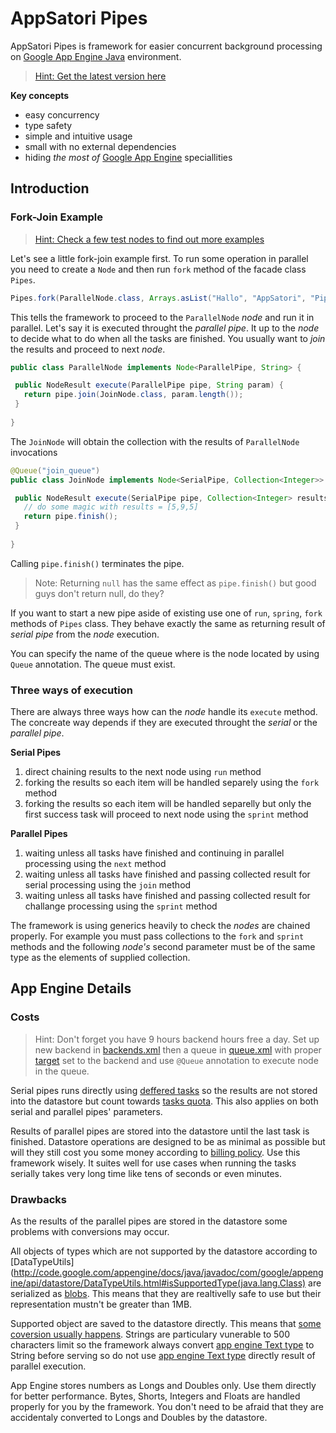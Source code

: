 # AppSatori Pipes

AppSatori Pipes is framework for easier concurrent background processing on 
[Google App Engine Java](http://code.google.com/appengine/docs/java/overview.html)
environment.

> [Hint: Get the latest version here](https://github.com/downloads/musketyr/appsatori-pipes/eu.appsatori.pipes-0.5.1.jar)


**Key concepts**

  * easy concurrency
  * type safety
  * simple and intuitive usage
  * small with no external dependencies
  * hiding *the most of* [Google App Engine](http://code.google.com/appengine/) speciallities

## Introduction
### Fork-Join Example
> [Hint: Check a few test nodes to find out more examples](https://github.com/musketyr/appsatori-pipes/tree/master/src/test/java/eu/appsatori/pipes/sample)

Let's see a little fork-join example first. To run some operation in parallel you need to create a `Node` 
and then run `fork` method of the facade class `Pipes`.

```java
Pipes.fork(ParallelNode.class, Arrays.asList("Hallo", "AppSatori", "Pipes"));
```

This tells the framework to proceed to the `ParallelNode` *node* and run it in parallel. Let's say
it is executed throught the *parallel pipe*. It up to the *node*
to decide what to do when all the tasks are finished. You usually want to *join* the results 
and proceed to next *node*.


```java
public class ParallelNode implements Node<ParallelPipe, String> {

 public NodeResult execute(ParallelPipe pipe, String param) {
   return pipe.join(JoinNode.class, param.length());
 }
	
}
```

The `JoinNode` will obtain the collection with the results of `ParallelNode` invocations

```java
@Queue("join_queue")
public class JoinNode implements Node<SerialPipe, Collection<Integer>> {

 public NodeResult execute(SerialPipe pipe, Collection<Integer> results) {
   // do some magic with results = [5,9,5]
   return pipe.finish();
 }
  
}
```

Calling `pipe.finish()` terminates the pipe.

> Note: Returning `null` has the same effect as `pipe.finish()` but good guys don't return null, do they?

If you want to start a new pipe aside of existing use one of `run`, `spring`, `fork` methods of `Pipes` class. They behave
exactly the same as returning result of *serial pipe* from the *node* execution.

You can specify the name of the queue where is the node located by using `Queue` annotation. The queue must exist.


### Three ways of execution
There are always three ways how can the *node* handle its `execute` method. The concreate way depends if they are executed
throught the *serial* or the *parallel pipe*.


**Serial Pipes**

1. direct chaining results to the next node using `run` method
2. forking the results so each item will be handled separely using the `fork` method
3. forking the results so each item will be handled separelly but only the first success task will proceed to next node using the `sprint` method
  

**Parallel Pipes**

1. waiting unless all tasks have finished and continuing in parallel processing using the `next` method
2. waiting unless all tasks have finished and passing collected result for serial processing using the `join` method
3. waiting unless all tasks have finished and passing collected result for challange processing using the `sprint` method


The framework is using generics heavily to check the *nodes* are chained properly. For example you must pass collections
to the `fork` and `sprint` methods and the following *node's* second parameter must be of the same type as the elements of
supplied collection.


## App Engine Details

### Costs

> Hint: Don't forget you have 9 hours backend hours free a day. Set up new backend in [backends.xml](http://code.google.com/appengine/docs/java/config/backends.html)
> then a queue in [queue.xml](http://code.google.com/appengine/docs/java/config/queue.html) 
> with proper [target](http://code.google.com/appengine/docs/java/config/queue.html#target)
> set to the backend and use `@Queue` annotation to execute node in the queue.

Serial pipes runs directly using
[deffered tasks](http://code.google.com/appengine/docs/java/javadoc/com/google/appengine/api/taskqueue/DeferredTask.html)
so the results are not stored into the datastore but count towards 
[tasks quota](http://code.google.com/appengine/docs/quotas.html#Task_Queue). This also applies on both
serial and parallel pipes' parameters. 

Results of parallel pipes are stored into
the datastore until the last task is finished. Datastore operations are designed to be as minimal as possible but 
will they still cost you some money according to
[billing policy](http://code.google.com/appengine/docs/billing.html). Use this framework wisely. It suites well 
for use cases when running the tasks serially takes very long time like tens of seconds or even minutes.

### Drawbacks
As the results of the parallel pipes are stored in the datastore some problems with conversions may occur. 

All objects of types which are not supported by the datastore according to
[DataTypeUtils](http://code.google.com/appengine/docs/java/javadoc/com/google/appengine/api/datastore/DataTypeUtils.html#isSupportedType(java.lang.Class)
are serialized as [blobs](http://code.google.com/appengine/docs/java/javadoc/com/google/appengine/api/datastore/Blob.html).
This means that they are realtivelly safe to use but their representation mustn't be greater than 1MB.

Supported object are saved to the datastore directly. This means that 
[some coversion usually happens](http://code.google.com/appengine/docs/java/datastore/entities.html#Properties_and_Value_Types).
Strings are particulary vunerable to 500 characters limit so the framework always convert [app engine Text type](http://code.google.com/appengine/docs/java/javadoc/com/google/appengine/api/datastore/Text.html) 
to String before serving so do not use 
[app engine Text type](http://code.google.com/appengine/docs/java/javadoc/com/google/appengine/api/datastore/Text.html)
directly result of parallel execution. 

App Engine stores numbers as Longs and Doubles only. Use them directly for better performance. Bytes, Shorts, Integers 
and Floats are handled properly for you by the framework. You don't need to be afraid that they are accidentaly
converted to Longs and Doubles by the datastore.





